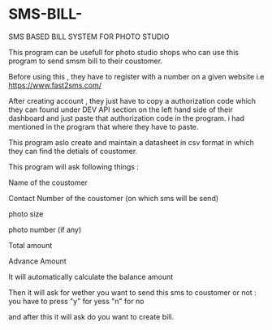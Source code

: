 # SMS-BILL-
SMS BASED BILL SYSTEM FOR PHOTO STUDIO 

This program can be usefull for photo studio shops who can use this program to send smsm bill to their coustomer.

Before using this , they have to register with a number on a given website i.e https://www.fast2sms.com/

After creating account , they just have to copy a authorization code which they can found under DEV API section on the left hand side of their dashboard
and just paste that authorization code in the program. i had mentioned in the program that where they have to paste.

This program aslo create and maintain a datasheet in csv format in which they can find the detials of coustomer. 

This program will ask following things :

Name of the coustomer 

Contact Number of the coustomer (on which sms will be send)

photo size

photo number (if any)

Total amount 

Advance Amount

It will automatically calculate the balance amount 

Then it will ask for wether you want to send this sms to coustomer or not : you have to press "y" for yess "n" for no 


and after this it will ask do you want to create bill.



